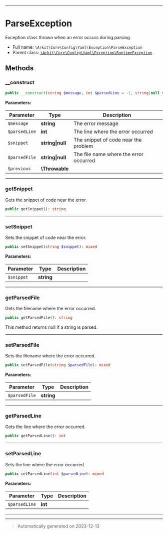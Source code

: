 ***

# ParseException

Exception class thrown when an error occurs during parsing.



* Full name: `\Arkit\Core\Config\Yaml\Exception\ParseException`
* Parent class: [`\Arkit\Core\Config\Yaml\Exception\RuntimeException`](./RuntimeException.md)




## Methods


### __construct



```php
public __construct(string $message, int $parsedLine = -1, string|null $snippet = null, string|null $parsedFile = null, \Throwable $previous = null): mixed
```








**Parameters:**

| Parameter | Type | Description |
|-----------|------|-------------|
| `$message` | **string** | The error message |
| `$parsedLine` | **int** | The line where the error occurred |
| `$snippet` | **string&#124;null** | The snippet of code near the problem |
| `$parsedFile` | **string&#124;null** | The file name where the error occurred |
| `$previous` | **\Throwable** |  |





***

### getSnippet

Gets the snippet of code near the error.

```php
public getSnippet(): string
```












***

### setSnippet

Sets the snippet of code near the error.

```php
public setSnippet(string $snippet): mixed
```








**Parameters:**

| Parameter | Type | Description |
|-----------|------|-------------|
| `$snippet` | **string** |  |





***

### getParsedFile

Gets the filename where the error occurred.

```php
public getParsedFile(): string
```

This method returns null if a string is parsed.










***

### setParsedFile

Sets the filename where the error occurred.

```php
public setParsedFile(string $parsedFile): mixed
```








**Parameters:**

| Parameter | Type | Description |
|-----------|------|-------------|
| `$parsedFile` | **string** |  |





***

### getParsedLine

Gets the line where the error occurred.

```php
public getParsedLine(): int
```












***

### setParsedLine

Sets the line where the error occurred.

```php
public setParsedLine(int $parsedLine): mixed
```








**Parameters:**

| Parameter | Type | Description |
|-----------|------|-------------|
| `$parsedLine` | **int** |  |





***


***
> Automatically generated on 2023-12-13
